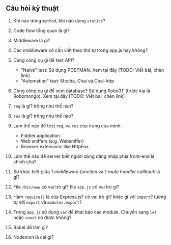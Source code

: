 ## Câu hỏi kỹ thuật


1. Khi nào dùng `method`, khi nào dùng `statics`?
2. Code flow tổng quan là gì?
3. Middleware là gì?
4. Các middleware có cần viết theo thứ tự trong app.js hay không?
5. Dùng công cụ gì để test API? 
    - "Naive" test: Sử dụng POSTMAN. Xem tại đây [TODO: Viết bài, chèn link]
    - "Automation" test: Mocha, Chai và Chai-http
6. Dùng công cụ gì để xem database?
    Sử dụng Robo3T (trước kia là Robomongo). Xem tại đây [TODO: Viết bài, chèn link]
7. `req` là gì? trông như thế nào?
8. `res` là gì? trông như thế nào?
9. Làm thế nào để test `req`, và `res` của trang của mình:

   - Fiddler application
   - Web sniffers (e.g. Websniffer)
   - Browser extensions like HttpFox. 

10. Làm thế nào để server biết người dùng đăng nhập phía front-end là chính chủ?
11. Sự khác biệt giữa 1 *middleware function* và 1 *route handler callback* là gì?
12. File `/bin/www` có vai trò gì? file `app.js` có vai trò gì?
13. Hàm `require()` là của Express.js? có vai trò gì? khác gì với `import`? tương tự với `export` và `modules.export`?
14. Trong `app.js` sử dụng `var` để khai báo các module. Chuyển sang `let` hoặc `const` có được không?
15. Babel để làm gì?
16. Nodemon là cái gì?